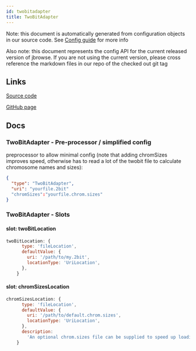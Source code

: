 ```yaml
---
id: twobitadapter
title: TwoBitAdapter
---
```


Note: this document is automatically generated from configuration objects in our
source code. See [Config guide](/docs/config_guide) for more info

Also note: this document represents the config API for the current released
version of jbrowse. If you are not using the current version, please cross
reference the markdown files in our repo of the checked out git tag

## Links

[Source code](https://github.com/GMOD/jbrowse-components/blob/main/plugins/sequence/src/TwoBitAdapter/configSchema.ts)

[GitHub page](https://github.com/GMOD/jbrowse-components/tree/main/website/docs/config/TwoBitAdapter.md)

## Docs

### TwoBitAdapter - Pre-processor / simplified config

preprocessor to allow minimal config (note that adding chromSizes improves
speed, otherwise has to read a lot of the twobit file to calculate chromosome
names and sizes):

```json
{
  "type": "TwoBitAdapter",
  "uri": "yourfile.2bit"
  "chromSizes":"yourfile.chrom.sizes"
}

```

### TwoBitAdapter - Slots

#### slot: twoBitLocation

```js
twoBitLocation: {
      type: 'fileLocation',
      defaultValue: {
        uri: '/path/to/my.2bit',
        locationType: 'UriLocation',
      },
    }
```

#### slot: chromSizesLocation

```js
chromSizesLocation: {
      type: 'fileLocation',
      defaultValue: {
        uri: '/path/to/default.chrom.sizes',
        locationType: 'UriLocation',
      },
      description:
        'An optional chrom.sizes file can be supplied to speed up loading since parsing the twobit file can take time',
    }
```
